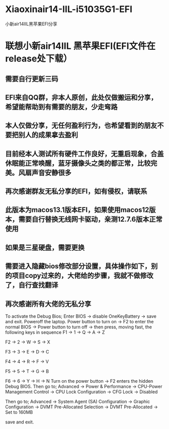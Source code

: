 # Xiaoxinair14-IIL-i51035G1-EFI
小新air14IIL黑苹果EFI分享
# 联想小新air14IIL 黑苹果EFI(EFI文件在release处下载）
## 需要自行更新三码
## EFI来自QQ群，非本人原创，此处仅做搬运和分享，希望能帮助到有需要的朋友，少走弯路
## 本人仅做分享，无任何盈利行为，也希望看到的朋友不要把别人的成果拿去盈利
## 目前经本人测试所有硬件工作良好，无重启现象，合盖休眠能正常唤醒，蓝牙摄像头之类的都正常，比较完美。风扇声音安静很多
## 再次感谢群友无私分享的EFI，如有侵权，请联系
##  此版本为macos13.1版本EFI，如果使用macos12版本，需要自行替换无线网卡驱动，亲测12.7.6版本正常使用
##  如果是三星硬盘，需要更换
##  需要进入隐藏bios修改部分设置，具体操作如下，别的项目copy过来的，大佬给的步骤，我就不做修改了，自行查找翻译
##  再次感谢所有大佬的无私分享
To activate the Debug Bios;
Enter BIOS → disable OneKeyBattery → save and exit. Poweroff the laptop. Power button to turn on → F2 to enter the normal BIOS → Power button to turn off → then press, moving fast, the following keys in sequence
 F1 → 1 → Q → A → Z
 
 F2 → 2 → W → S → X
 
 F3 → 3 → E → D → C
 
 F4 → 4 → R → F → V
 
 F5 → 5 → T → G → B
 
 F6 → 6 → Y → H → N
Turn on the power button → F2 enters the hidden Debug BIOS.
Then go to;
Advanced → Power & Performance → CPU-Power Management Control → CPU Lock Configuration → CFG Lock → Disabled

Then go to;
Advanced → System Agent (SA) Configuration → Graphic Configuration → DVMT Pre-Allocated Selection → DVMT Pre-Allocated → Set to 160MB

save and exit.
